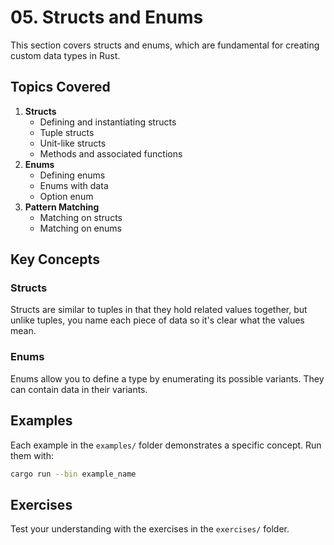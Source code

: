 # 05. Structs and Enums

This section covers structs and enums, which are fundamental for creating custom data types in Rust.

## Topics Covered

1. **Structs**
   - Defining and instantiating structs
   - Tuple structs
   - Unit-like structs
   - Methods and associated functions
2. **Enums**
   - Defining enums
   - Enums with data
   - Option enum
3. **Pattern Matching**
   - Matching on structs
   - Matching on enums

## Key Concepts

### Structs

Structs are similar to tuples in that they hold related values together, but unlike tuples, you name each piece of data so it's clear what the values mean.

### Enums

Enums allow you to define a type by enumerating its possible variants. They can contain data in their variants.

## Examples

Each example in the `examples/` folder demonstrates a specific concept. Run them with:

```bash
cargo run --bin example_name
```

## Exercises

Test your understanding with the exercises in the `exercises/` folder.